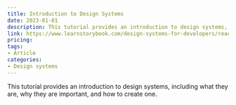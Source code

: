 ```yaml
---
title: Introduction to Design Systems
date: 2023-01-01
description: This tutorial provides an introduction to design systems, including what they are, why they are important, and how to create one.
link: https://www.learnstorybook.com/design-systems-for-developers/react/en/introduction/
pricing: 
tags: 
- Article
categories: 
- Design systems
---
```


This tutorial provides an introduction to design systems, including what they are, why they are important, and how to create one.